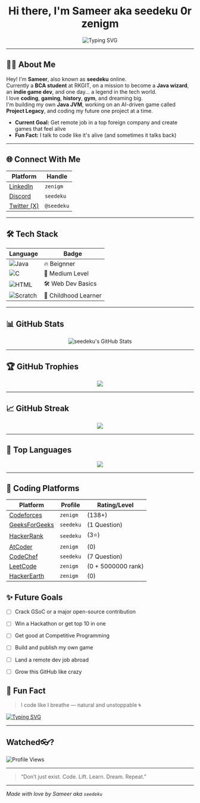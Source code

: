 
<h1 align="center">Hi there, I'm Sameer aka seedeku 0r zenigm</h1>
<p align="center">
  <img src="https://readme-typing-svg.demolab.com?font=Fira+Code&size=22&pause=1000&color=F78C6C&center=true&vCenter=true&width=440&lines=Oh+hi+there...;I+know+it's+a+pretty+boring+profile...;but+nice+to+see+you+here...!;So+bye.." alt="Typing SVG" />
</p>

---

## 🙋‍♂️ About Me

Hey! I'm **Sameer**, also known as **seedeku** online.  
Currently a **BCA student** at RKGIT, on a mission to become a **Java wizard**, an **indie game dev**, and one day... a legend in the tech world.  
I love **coding**, **gaming**, **history**, **gym**, and dreaming big.  
I'm building my own **Java JVM**, working on an AI-driven game called **Project Legacy**, and coding my future one project at a time.

- **Current Goal:** Get remote job in a top foreign company and create games that feel alive  
- **Fun Fact:** I talk to code like it's alive (and sometimes it talks back)

---

## 🌐 Connect With Me

| Platform | Handle |
|---------|--------|
| [LinkedIn](https://linkedin.com/in/zenigm) | `zenigm` |
| [Discord](https://discordapp.com/users/seedeku) | `seedeku` |
| [Twitter (X)](https://twitter.com/seedeku) | `@seedeku` |

---


## 🛠️ Tech Stack

| Language | Badge |
|----------|--------|
| ![Java](https://img.shields.io/badge/Java-C%20Rank-orange?style=for-the-badge&logo=java&logoColor=white) | 🔥 Beignner |
| ![C](https://img.shields.io/badge/C-B%20Rank-blue?style=for-the-badge&logo=c&logoColor=white) | 💪 Medium Level |
| ![HTML](https://img.shields.io/badge/HTML-A%20Rank-e34c26?style=for-the-badge&logo=html5&logoColor=white) | 🛠️ Web Dev Basics |
| ![Scratch](https://img.shields.io/badge/Scratch-S%20Rank-FFA500?style=for-the-badge&logo=scratch&logoColor=white) | 👶 Childhood Learner |

---

## 📊 GitHub Stats

<p align="center">
  <img src="https://github-readme-stats.vercel.app/api?username=seedeku&show_icons=true&theme=tokyonight&rank_icon=github&count_private=true&include_all_commits=true&hide_border=false" alt="seedeku's GitHub Stats" />
</p>

---

## 🏆 GitHub Trophies

<p align="center">
  <img src="https://github-profile-trophy.vercel.app/?username=seedeku&theme=algolia&no-frame=true&margin-w=10" />
</p>

---

## 📈 GitHub Streak

<p align="center">
  <img src="https://streak-stats.demolab.com?user=seedeku&theme=tokyonight&hide_border=false&mode=weekly" />
</p>

---

## 📍 Top Languages

<p align="center">
  <img src="https://github-readme-stats.vercel.app/api/top-langs/?username=seedeku&layout=compact&theme=tokyonight&hide_border=false&langs_count=8&exclude_repo=seedeku.github.io" />
</p>

---


## 🚀 Coding Platforms

| Platform | Profile | Rating/Level |
|----------|---------|--------------|
| [Codeforces](https://codeforces.com/profile/zenigm) | `zenigm` | (138+) |
| [GeeksForGeeks](https://auth.geeksforgeeks.org/user/seedeku) | `seedeku` | (1 Question) |
| [HackerRank](https://www.hackerrank.com/seedeku) | `seedeku` | (3⭐) |
| [AtCoder](https://atcoder.jp/users/zenigm) | `zenigm` | (0) |
| [CodeChef](https://www.codechef.com/users/seedeku) | `seedeku` | (7 Question) |
| [LeetCode](https://leetcode.com/zenigm) | `zenigm` | (0 + 5000000 rank) |
| [HackerEarth](https://www.hackerearth.com/@zenigm) | `zenigm` | (0) |

## ✨ Future Goals

- [ ] Crack GSoC or a major open-source contribution
- [ ] Win a Hackathon or get top 10 in one
- [ ] Get good at Competitive Programming
- [ ] Build and publish my own game
- [ ] Land a remote dev job abroad
- [ ] Grow this GitHub like crazy


## 🧠 Fun Fact
> I code like I breathe — natural and unstoppable 🌀


[![Typing SVG](https://readme-typing-svg.herokuapp.com?font=Fira+Code&duration=3000&pause=1000&color=F700DC&center=true&vCenter=true&width=450&lines=Hey+I'm+Sameer+(aka+Java+Bhai);I'm+a+coder%2C+gamer+%26+lover+of+chai;Currently+working+on+Project+Legacy)](https://git.io/typing-svg)

---
## Watched👓?
![Profile Views](https://komarev.com/ghpvc/?username=seedeku&color=blue&style=flat-square)

---

> “Don’t just exist. Code. Lift. Learn. Dream. Repeat.”

---

*Made with love by Sameer aka `seedeku`*



